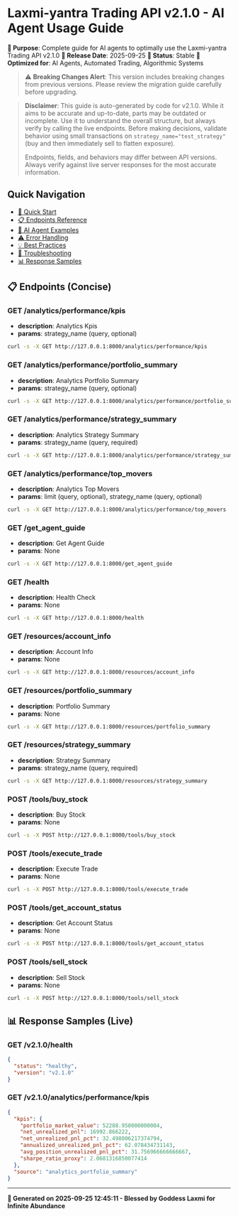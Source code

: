 # Laxmi-yantra Trading API v2.1.0 - AI Agent Usage Guide

**🎯 Purpose**: Complete guide for AI agents to optimally use the Laxmi-yantra Trading API v2.1.0
**📅 Release Date**: 2025-09-25
**🔄 Status**: Stable
**🤖 Optimized for**: AI Agents, Automated Trading, Algorithmic Systems


> ⚠️ **Breaking Changes Alert**: This version includes breaking changes from previous versions. 
> Please review the migration guide carefully before upgrading.


> **Disclaimer**: This guide is auto-generated by code for v2.1.0. While it aims to be accurate and up-to-date, parts may be outdated or incomplete. Use it to understand the overall structure, but always verify by calling the live endpoints. Before making decisions, validate behavior using small transactions on `strategy_name="test_strategy"` (buy and then immediately sell to flatten exposure).
>
> Endpoints, fields, and behaviors may differ between API versions. Always verify against live server responses for the most accurate information.

## Quick Navigation
- [🚀 Quick Start](#quick-start)
- [📋 Endpoints Reference](#endpoints-reference)  
- [🤖 AI Agent Examples](#ai-agent-examples)
- [⚠️ Error Handling](#error-handling)
- [💡 Best Practices](#best-practices)
- [🔧 Troubleshooting](#troubleshooting)
- [📊 Response Samples](#response-samples)


## 📋 Endpoints (Concise)

### GET /analytics/performance/kpis
- **description**: Analytics Kpis
- **params**: strategy_name (query, optional)

```bash
curl -s -X GET http://127.0.0.1:8000/analytics/performance/kpis
```

### GET /analytics/performance/portfolio_summary
- **description**: Analytics Portfolio Summary
- **params**: strategy_name (query, optional)

```bash
curl -s -X GET http://127.0.0.1:8000/analytics/performance/portfolio_summary
```

### GET /analytics/performance/strategy_summary
- **description**: Analytics Strategy Summary
- **params**: strategy_name (query, required)

```bash
curl -s -X GET http://127.0.0.1:8000/analytics/performance/strategy_summary
```

### GET /analytics/performance/top_movers
- **description**: Analytics Top Movers
- **params**: limit (query, optional), strategy_name (query, optional)

```bash
curl -s -X GET http://127.0.0.1:8000/analytics/performance/top_movers
```

### GET /get_agent_guide
- **description**: Get Agent Guide
- **params**: None

```bash
curl -s -X GET http://127.0.0.1:8000/get_agent_guide
```

### GET /health
- **description**: Health Check
- **params**: None

```bash
curl -s -X GET http://127.0.0.1:8000/health
```

### GET /resources/account_info
- **description**: Account Info
- **params**: None

```bash
curl -s -X GET http://127.0.0.1:8000/resources/account_info
```

### GET /resources/portfolio_summary
- **description**: Portfolio Summary
- **params**: None

```bash
curl -s -X GET http://127.0.0.1:8000/resources/portfolio_summary
```

### GET /resources/strategy_summary
- **description**: Strategy Summary
- **params**: strategy_name (query, required)

```bash
curl -s -X GET http://127.0.0.1:8000/resources/strategy_summary
```

### POST /tools/buy_stock
- **description**: Buy Stock
- **params**: None

```bash
curl -s -X POST http://127.0.0.1:8000/tools/buy_stock
```

### POST /tools/execute_trade
- **description**: Execute Trade
- **params**: None

```bash
curl -s -X POST http://127.0.0.1:8000/tools/execute_trade
```

### POST /tools/get_account_status
- **description**: Get Account Status
- **params**: None

```bash
curl -s -X POST http://127.0.0.1:8000/tools/get_account_status
```

### POST /tools/sell_stock
- **description**: Sell Stock
- **params**: None

```bash
curl -s -X POST http://127.0.0.1:8000/tools/sell_stock
```


## 📊 Response Samples (Live)

### GET /v2.1.0/health
```json
{
  "status": "healthy",
  "version": "v2.1.0"
}
```

### GET /v2.1.0/analytics/performance/kpis
```json
{
  "kpis": {
    "portfolio_market_value": 52288.950000000004,
    "net_unrealized_pnl": 16992.866222,
    "net_unrealized_pnl_pct": 32.498006217374794,
    "annualized_unrealized_pnl_pct": 62.078434731143,
    "avg_position_unrealized_pnl_pct": 31.756966666666667,
    "sharpe_ratio_proxy": 2.0681316850077414
  },
  "source": "analytics_portfolio_summary"
}
```


---

**🙏 Generated on 2025-09-25 12:45:11 - Blessed by Goddess Laxmi for Infinite Abundance**
